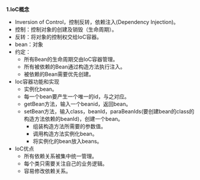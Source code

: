 **1.IoC概念**

+ Inversion of Control，控制反转，依赖注入(Dependency Injection)。
+ 控制：控制对象的创建及销毁（生命周期）。
+ 反转：将对象的控制权交给IoC容器。
+ bean：对象
+ 约定：
  + 所有Bean的生命周期交由IoC容器管理。
  + 所有被依赖的Bean通过构造方法执行注入。
  + 被依赖的Bean需要优先创建。
+ Ioc容器功能和实现
  + 实例化bean。
  + 每一个bean要产生一个唯一的id，与之对应。
  + getBean方法，输入一个beanid，返回bean。
  + setBean方法，输入class，beanId，paraBeanIds(要创建bean的class的构造方法依赖的beanId)，创建一个bean。
    + 组装构造方法所需要的参数值。
    + 调用构造方法实例化bean。
    + 将实例化的bean放入beans。
+ IoC优点
  + 所有依赖关系被集中统一管理。
  + 每个类只需要关注自己的业务逻辑。
  + 容易修改依赖关系。

